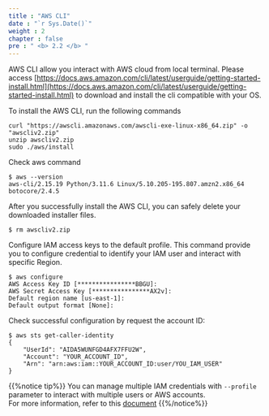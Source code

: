```yaml
---
title : "AWS CLI"
date : "`r Sys.Date()`"
weight : 2
chapter : false
pre : " <b> 2.2 </b> "
---
```


AWS CLI allow you interact with AWS cloud from local terminal. Please access [https://docs.aws.amazon.com/cli/latest/userguide/getting-started-install.html](https://docs.aws.amazon.com/cli/latest/userguide/getting-started-install.html) to download and install the cli compatible with your OS.

To install the AWS CLI, run the following commands
```
curl "https://awscli.amazonaws.com/awscli-exe-linux-x86_64.zip" -o "awscliv2.zip"
unzip awscliv2.zip
sudo ./aws/install
```

Check aws command
```
$ aws --version
aws-cli/2.15.19 Python/3.11.6 Linux/5.10.205-195.807.amzn2.x86_64 botocore/2.4.5
```

After you successfully install the AWS CLI, you can safely delete your downloaded installer files. 
```
$ rm awscliv2.zip 
```

Configure IAM access keys to the default profile. This command provide you to configure credential to identify your IAM user and interact with specific Region.
```
$ aws configure
AWS Access Key ID [****************BBGU]:
AWS Secret Access Key [****************AX2v]:
Default region name [us-east-1]:
Default output format [None]:
```

Check successful configuration by request the account ID:
```
$ aws sts get-caller-identity
{
    "UserId": "AIDA5WUNFGD4AFX7FFU2W",
    "Account": "YOUR_ACCOUNT_ID",
    "Arn": "arn:aws:iam::YOUR_ACCOUNT_ID:user/YOU_IAM_USER"
}
```

{{%notice tip%}}
You can manage multiple IAM credentials with `--profile` parameter to interact with multiple users or AWS accounts.\
For more information, refer to this [document](https://docs.aws.amazon.com/cli/latest/userguide/cli-chap-configure.html)
{{%/notice%}}
